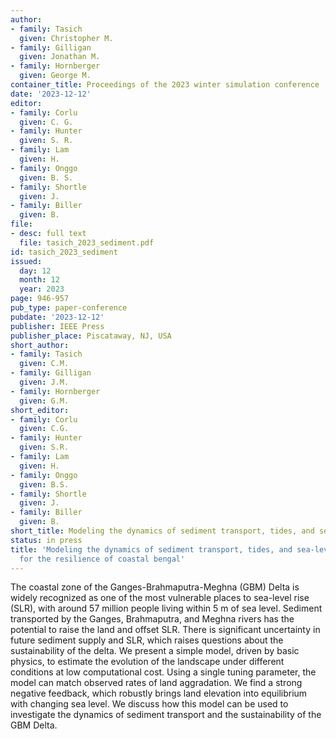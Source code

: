 ```yaml
---
author:
- family: Tasich
  given: Christopher M.
- family: Gilligan
  given: Jonathan M.
- family: Hornberger
  given: George M.
container_title: Proceedings of the 2023 winter simulation conference
date: '2023-12-12'
editor:
- family: Corlu
  given: C. G.
- family: Hunter
  given: S. R.
- family: Lam
  given: H.
- family: Onggo
  given: B. S.
- family: Shortle
  given: J.
- family: Biller
  given: B.
file:
- desc: full text
  file: tasich_2023_sediment.pdf
id: tasich_2023_sediment
issued:
  day: 12
  month: 12
  year: 2023
page: 946-957
pub_type: paper-conference
pubdate: '2023-12-12'
publisher: IEEE Press
publisher_place: Piscataway, NJ, USA
short_author:
- family: Tasich
  given: C.M.
- family: Gilligan
  given: J.M.
- family: Hornberger
  given: G.M.
short_editor:
- family: Corlu
  given: C.G.
- family: Hunter
  given: S.R.
- family: Lam
  given: H.
- family: Onggo
  given: B.S.
- family: Shortle
  given: J.
- family: Biller
  given: B.
short_title: Modeling the dynamics of sediment transport, tides, and sea-level rise
status: in press
title: 'Modeling the dynamics of sediment transport, tides, and sea-level rise: Implications
  for the resilience of coastal bengal'
---
```

The coastal zone of the Ganges-Brahmaputra-Meghna (GBM) Delta is widely recognized as one of the most vulnerable places to sea-level rise (SLR), with around 57&#160;million people living within 5&#160;m of sea level. Sediment transported by the Ganges, Brahmaputra, and Meghna rivers has the potential to raise the land and offset SLR. There is significant uncertainty in future sediment supply and SLR, which raises questions about the sustainability of the delta. We present a simple model, driven by basic physics, to estimate the evolution of the landscape under different conditions at low computational cost. Using a single tuning parameter, the model can match observed rates of land aggradation. We find a strong negative feedback, which robustly brings land elevation into equilibrium with changing sea level. We discuss how this model can be used to investigate the dynamics of sediment transport and the sustainability of the GBM Delta.
